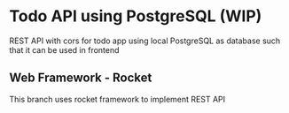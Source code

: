 # Todo API using PostgreSQL (WIP)
REST API with cors for todo app using local PostgreSQL as database such that it can be used in frontend

## Web Framework - Rocket
This branch uses rocket framework to implement REST API
